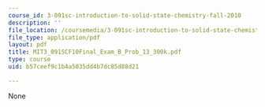 ```yaml
---
course_id: 3-091sc-introduction-to-solid-state-chemistry-fall-2010
description: ''
file_location: /coursemedia/3-091sc-introduction-to-solid-state-chemistry-fall-2010/b57ceef9c1b4a5035dd4b7dc85d88d21_MIT3_091SCF10Final_Exam_B_Prob_13_300k.pdf
file_type: application/pdf
layout: pdf
title: MIT3_091SCF10Final_Exam_B_Prob_13_300k.pdf
type: course
uid: b57ceef9c1b4a5035dd4b7dc85d88d21

---
```

None